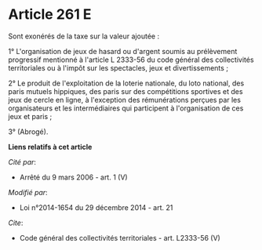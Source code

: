 # Article 261 E

Sont exonérés de la taxe sur la valeur ajoutée : 

1° L'organisation de jeux de hasard ou d'argent soumis au prélèvement progressif mentionné à l'article L 2333-56 du code
général des collectivités territoriales ou à l'impôt sur les spectacles, jeux et divertissements ; 

2° Le produit de l'exploitation de la loterie nationale, du loto national, des paris mutuels hippiques, des paris sur des
compétitions sportives et des jeux de cercle en ligne, à l'exception des rémunérations perçues par les organisateurs et les
intermédiaires qui participent à l'organisation de ces jeux et paris ; 

3° (Abrogé).

**Liens relatifs à cet article**

_Cité par_:

  - Arrêté du 9 mars 2006 - art. 1 (V)

_Modifié par_:

  - Loi n°2014-1654 du 29 décembre 2014 - art. 21

_Cite_:

  - Code général des collectivités territoriales - art. L2333-56 (V)
